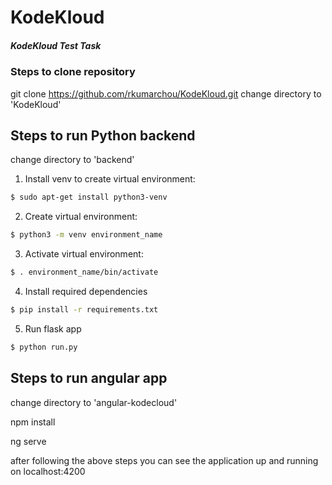 # KodeKloud
##### KodeKloud Test Task

### Steps to clone repository
git clone https://github.com/rkumarchou/KodeKloud.git
change directory to 'KodeKloud'
## Steps to run Python backend
change directory to 'backend'

1) Install venv to create virtual environment:
```sh
$ sudo apt-get install python3-venv
```

2) Create virtual environment:
```sh
$ python3 -m venv environment_name
```

3) Activate virtual environment:
```sh
$ . environment_name/bin/activate 
```

4) Install required dependencies
```sh
$ pip install -r requirements.txt
```

5) Run flask app
```sh
$ python run.py
```

## Steps to run angular app
change directory to 'angular-kodecloud'

npm install

ng serve

after following the above steps you can see the application up and running on localhost:4200